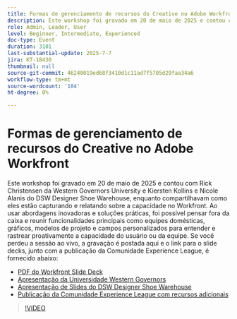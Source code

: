 ```yaml
---
title: Formas de gerenciamento de recursos do Creative no Adobe Workfront
description: Este workshop foi gravado em 20 de maio de 2025 e contou com Rick Christensen da Western Governors University e Kiersten Kollins e Nicole Alanis do DSW Designer Shoe Warehouse, enquanto compartilhavam como eles estão capturando e relatando sobre a capacidade no Workfront.
role: Admin, Leader, User
level: Beginner, Intermediate, Experienced
doc-type: Event
duration: 3101
last-substantial-update: 2025-7-7
jira: KT-18430
thumbnail: null
source-git-commit: 46240019ed68f3410d1c11ad7f5705d29faa34a6
workflow-type: tm+mt
source-wordcount: '184'
ht-degree: 0%

---
```


# Formas de gerenciamento de recursos do Creative no Adobe Workfront

Este workshop foi gravado em 20 de maio de 2025 e contou com Rick Christensen da Western Governors University e Kiersten Kollins e Nicole Alanis do DSW Designer Shoe Warehouse, enquanto compartilhavam como eles estão capturando e relatando sobre a capacidade no Workfront.
Ao usar abordagens inovadoras e soluções práticas, foi possível pensar fora da caixa e reunir funcionalidades principais como equipes domésticas, gráficos, modelos de projeto e campos personalizados para entender e rastrear proativamente a capacidade do usuário ou da equipe.
Se você perdeu a sessão ao vivo, a gravação é postada aqui e o link para o slide decks, junto com a publicação da Comunidade Experience League, é fornecido abaixo:

* [PDF do Workfront Slide Deck](https://workfront-experience.s3.us-west-2.amazonaws.com/Training/Guides/Customer+Success+at+Scale/Creative+Ways+of+Managing+Resources+in+Adobe+Workfront+052025.pdf)
* [Apresentação da Universidade Western Governors](https://workfront-experience.s3.us-west-2.amazonaws.com/Training/Guides/Customer+Success+at+Scale/Rick+C.s+Presentation+for+Workfront+Event_+Creative+Ways+of+Managing+Resources.pdf)
* [Apresentação de Slides do DSW Designer Shoe Warehouse](https://workfront-experience.s3.us-west-2.amazonaws.com/Training/Guides/Customer+Success+at+Scale/DSW+SLIDES+FINAL+V2+-+Creative+Ways+of+Managing+Resources+in+Workfront+.pdf)
* [Publicação da Comunidade Experience League com recursos adicionais](https://experienceleaguecommunities.adobe.com/t5/workfront-discussions/event-follow-up-creative-ways-of-managing-resources-in-adobe/td-p/755145?profile.language=pt)

>[!VIDEO](https://video.tv.adobe.com/v/3464296/?learn=on&enablevpops)
